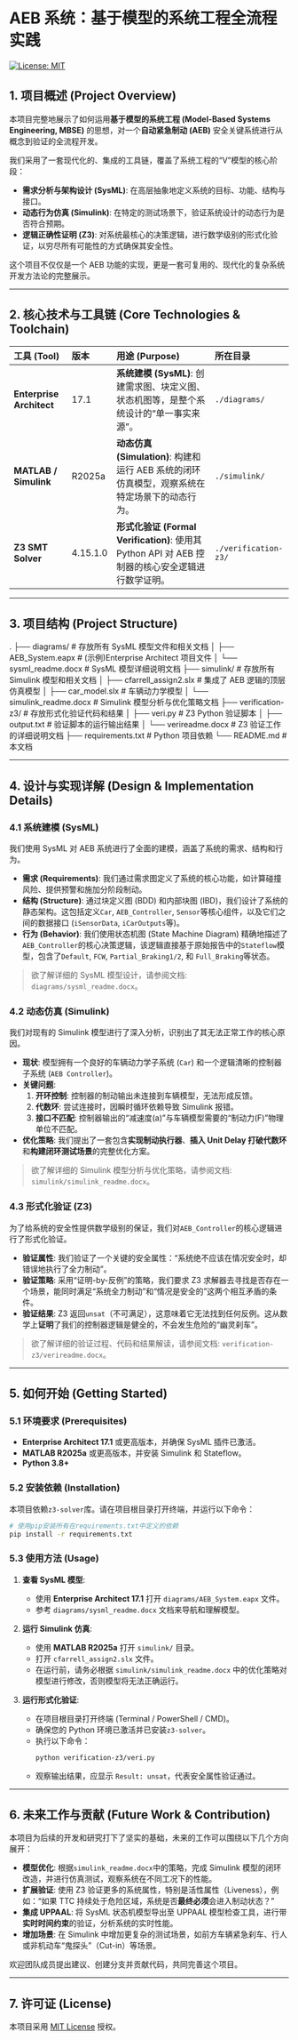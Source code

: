 # AEB 系统：基于模型的系统工程全流程实践

[![License: MIT](https://img.shields.io/badge/License-MIT-yellow.svg)](https://opensource.org/licenses/MIT)

## 1. 项目概述 (Project Overview)

本项目完整地展示了如何运用**基于模型的系统工程 (Model-Based Systems Engineering, MBSE)** 的思想，对一个**自动紧急制动 (AEB)** 安全关键系统进行从概念到验证的全流程开发。

我们采用了一套现代化的、集成的工具链，覆盖了系统工程的“V”模型的核心阶段：

- **需求分析与架构设计 (SysML)**: 在高层抽象地定义系统的目标、功能、结构与接口。
- **动态行为仿真 (Simulink)**: 在特定的测试场景下，验证系统设计的动态行为是否符合预期。
- **逻辑正确性证明 (Z3)**: 对系统最核心的决策逻辑，进行数学级别的形式化验证，以穷尽所有可能性的方式确保其安全性。

这个项目不仅仅是一个 AEB 功能的实现，更是一套可复用的、现代化的复杂系统开发方法论的完整展示。

---

## 2. 核心技术与工具链 (Core Technologies & Toolchain)

| 工具 (Tool)              | 版本     | 用途 (Purpose)                                                                                    | 所在目录             |
| :----------------------- | :------- | :------------------------------------------------------------------------------------------------ | :------------------- |
| **Enterprise Architect** | 17.1     | **系统建模 (SysML)**: 创建需求图、块定义图、状态机图等，是整个系统设计的“单一事实来源”。          | `./diagrams/`        |
| **MATLAB / Simulink**    | R2025a   | **动态仿真 (Simulation)**: 构建和运行 AEB 系统的闭环仿真模型，观察系统在特定场景下的动态行为。    | `./simulink/`        |
| **Z3 SMT Solver**        | 4.15.1.0 | **形式化验证 (Formal Verification)**: 使用其 Python API 对 AEB 控制器的核心安全逻辑进行数学证明。 | `./verification-z3/` |

---

## 3. 项目结构 (Project Structure)

.
├── diagrams/ # 存放所有 SysML 模型文件和相关文档
│ ├── AEB_System.eapx # (示例)Enterprise Architect 项目文件
│ └── sysml_readme.docx # SysML 模型详细说明文档
├── simulink/ # 存放所有 Simulink 模型和相关文档
│ ├── cfarrell_assign2.slx # 集成了 AEB 逻辑的顶层仿真模型
│ ├── car_model.slx # 车辆动力学模型
│ └── simulink_readme.docx # Simulink 模型分析与优化策略文档
├── verification-z3/ # 存放形式化验证代码和结果
│ ├── veri.py # Z3 Python 验证脚本
│ ├── output.txt # 验证脚本的运行输出结果
│ └── verireadme.docx # Z3 验证工作的详细说明文档
├── requirements.txt # Python 项目依赖
└── README.md # 本文档

---

## 4. 设计与实现详解 (Design & Implementation Details)

### 4.1 系统建模 (SysML)

我们使用 SysML 对 AEB 系统进行了全面的建模，涵盖了系统的需求、结构和行为。

- **需求 (Requirements)**: 我们通过需求图定义了系统的核心功能，如计算碰撞风险、提供预警和施加分阶段制动。
- **结构 (Structure)**: 通过块定义图 (BDD) 和内部块图 (IBD)，我们设计了系统的静态架构。这包括定义`Car`, `AEB_Controller`, `Sensor`等核心组件，以及它们之间的数据接口 (`iSensorData`, `iCarOutputs`等)。
- **行为 (Behavior)**: 我们使用状态机图 (State Machine Diagram) 精确地描述了`AEB_Controller`的核心决策逻辑，该逻辑直接基于原始报告中的`Stateflow`模型，包含了`Default`, `FCW`, `Partial_Braking1/2`, 和 `Full_Braking`等状态。

> 欲了解详细的 SysML 模型设计，请参阅文档: `diagrams/sysml_readme.docx`。

### 4.2 动态仿真 (Simulink)

我们对现有的 Simulink 模型进行了深入分析，识别出了其无法正常工作的核心原因。

- **现状**: 模型拥有一个良好的车辆动力学子系统 (`Car`) 和一个逻辑清晰的控制器子系统 (`AEB Controller`)。
- **关键问题**:
  1.  **开环控制**: 控制器的制动输出未连接到车辆模型，无法形成反馈。
  2.  **代数环**: 尝试连接时，因瞬时循环依赖导致 Simulink 报错。
  3.  **接口不匹配**: 控制器输出的“减速度(a)”与车辆模型需要的“制动力(F)”物理单位不匹配。
- **优化策略**: 我们提出了一套包含**实现制动执行器**、**插入 Unit Delay 打破代数环**和**构建闭环测试场景**的完整优化方案。

> 欲了解详细的 Simulink 模型分析与优化策略，请参阅文档: `simulink/simulink_readme.docx`。

### 4.3 形式化验证 (Z3)

为了给系统的安全性提供数学级别的保证，我们对`AEB_Controller`的核心逻辑进行了形式化验证。

- **验证属性**: 我们验证了一个关键的安全属性：“系统绝不应该在情况安全时，却错误地执行了全力制动”。
- **验证策略**: 采用“证明-by-反例”的策略，我们要求 Z3 求解器去寻找是否存在一个场景，能同时满足“系统全力制动”和“情况是安全的”这两个相互矛盾的条件。
- **验证结果**: Z3 返回`unsat`（不可满足），这意味着它无法找到任何反例。这从数学上**证明**了我们的控制器逻辑是健全的，不会发生危险的“幽灵刹车”。

> 欲了解详细的验证过程、代码和结果解读，请参阅文档: `verification-z3/verireadme.docx`。

---

## 5. 如何开始 (Getting Started)

### 5.1 环境要求 (Prerequisites)

- **Enterprise Architect 17.1** 或更高版本，并确保 SysML 插件已激活。
- **MATLAB R2025a** 或更高版本，并安装 Simulink 和 Stateflow。
- **Python 3.8+**

### 5.2 安装依赖 (Installation)

本项目依赖`z3-solver`库。请在项目根目录打开终端，并运行以下命令：

```bash
# 使用pip安装所有在requirements.txt中定义的依赖
pip install -r requirements.txt
```

### 5.3 使用方法 (Usage)

1.  **查看 SysML 模型**:

    - 使用 **Enterprise Architect 17.1** 打开 `diagrams/AEB_System.eapx` 文件。
    - 参考 `diagrams/sysml_readme.docx` 文档来导航和理解模型。

2.  **运行 Simulink 仿真**:

    - 使用 **MATLAB R2025a** 打开 `simulink/` 目录。
    - 打开 `cfarrell_assign2.slx` 文件。
    - 在运行前，请务必根据 `simulink/simulink_readme.docx` 中的优化策略对模型进行修改，否则模型将无法正确运行。

3.  **运行形式化验证**:
    - 在项目根目录打开终端 (Terminal / PowerShell / CMD)。
    - 确保您的 Python 环境已激活并已安装`z3-solver`。
    - 执行以下命令：
      ```bash
      python verification-z3/veri.py
      ```
    - 观察输出结果，应显示 `Result: unsat`，代表安全属性验证通过。

---

## 6. 未来工作与贡献 (Future Work & Contribution)

本项目为后续的开发和研究打下了坚实的基础，未来的工作可以围绕以下几个方向展开：

- **模型优化**: 根据`simulink_readme.docx`中的策略，完成 Simulink 模型的闭环改造，并进行仿真测试，观察系统在不同工况下的性能。
- **扩展验证**: 使用 Z3 验证更多的系统属性，特别是活性属性（Liveness），例如：“如果 TTC 持续处于危险区域，系统是否**最终必须**会进入制动状态？”
- **集成 UPPAAL**: 将 SysML 状态机模型导出至 UPPAAL 模型检查工具，进行带**实时时间约束**的验证，分析系统的实时性能。
- **增加场景**: 在 Simulink 中增加更复杂的测试场景，如前方车辆紧急刹车、行人或非机动车“鬼探头”（Cut-in）等场景。

欢迎团队成员提出建议、创建分支并贡献代码，共同完善这个项目。

---

## 7. 许可证 (License)

本项目采用 [MIT License](https://opensource.org/licenses/MIT) 授权。
